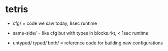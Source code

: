 tetris
===

- cfg/ = code we saw today, 8sec runtime
- same-side/ = like cfg but with types in blocks.rkt, < 1sec runtime

- untyped/ typed/ both/ = reference code for building new configurations

